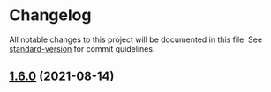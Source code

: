 # Changelog

All notable changes to this project will be documented in this file. See [standard-version](https://github.com/conventional-changelog/standard-version) for commit guidelines.

## [1.6.0](https://github.com/VirgoHxy/errorServe/compare/prefix_v1.5.0...prefix_v1.6.0) (2021-08-14)
